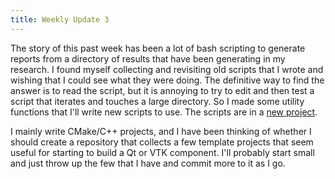 ```yaml
---
title: Weekly Update 3
---
```


The story of this past week has been a lot of bash scripting to generate reports from a directory of results that have been generating in my research. I found myself collecting and revisiting old scripts that I wrote and wishing that I could see what they were doing. The definitive way to find the answer is to read the script, but it is annoying to try to edit and then test a script that iterates and touches a large directory. So I made some utility functions that I'll write new scripts to use. The scripts are in a [new project](https://github.com/alextsui05/bash-cli-utils).

I mainly write CMake/C++ projects, and I have been thinking of whether I should create a repository that collects a few template projects that seem useful for starting to build a Qt or VTK component. I'll probably start small and just throw up the few that I have and commit more to it as I go.
